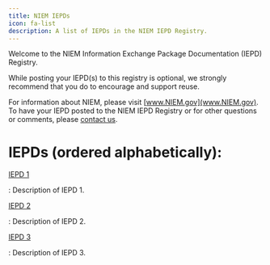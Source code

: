 ```yaml
---
title: NIEM IEPDs
icon: fa-list
description: A list of IEPDs in the NIEM IEPD Registry.
---
```


Welcome to the NIEM Information Exchange Package Documentation (IEPD) Registry. 

While posting your IEPD(s) to this registry is optional, we strongly recommend that you do to encourage and support reuse.   

For information about NIEM, please visit [www.NIEM.gov](www.NIEM.gov). To have your IEPD posted to the NIEM IEPD Registry or for other questions or comments, please [contact us](https://www.niem.gov/contact-us). 

# IEPDs (ordered alphabetically):

[IEPD 1](iepd1)

:   Description of IEPD 1.

[IEPD 2](iepd2)

:   Description of IEPD 2.

[IEPD 3](iepd3)

:   Description of IEPD 3.
